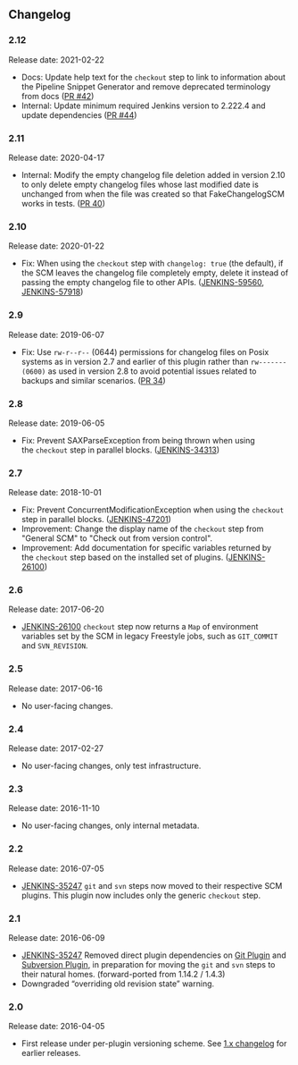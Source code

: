 ## Changelog

### 2.12

Release date: 2021-02-22

-   Docs: Update help text for the `checkout` step to link to information about the Pipeline Snippet Generator and remove deprecated terminology from docs ([PR #42](https://github.com/jenkinsci/workflow-scm-step-plugin/pull/42))
-   Internal: Update minimum required Jenkins version to 2.222.4 and update dependencies ([PR #44](https://github.com/jenkinsci/workflow-scm-step-plugin/pull/44))

### 2.11

Release date: 2020-04-17

-   Internal: Modify the empty changelog file deletion added in version 2.10 to
    only delete empty changelog files whose last modified date is unchanged from
    when the file was created so that FakeChangelogSCM works in tests. ([PR 40](https://github.com/jenkinsci/workflow-scm-step-plugin/pull/40))

### 2.10

Release date: 2020-01-22

-   Fix: When using the `checkout` step with `changelog: true` (the default), if 
    the SCM leaves the changelog file completely empty, delete it instead of
    passing the empty changelog file to other APIs. ([JENKINS-59560](https://issues.jenkins-ci.org/browse/JENKINS-59560), [JENKINS-57918](https://issues.jenkins-ci.org/browse/JENKINS-57918))

### 2.9

Release date: 2019-06-07

-   Fix: Use `rw-r--r--` (0644) permissions for changelog files on Posix
    systems as in version 2.7 and earlier of this plugin rather
    than `rw------- (0600)` as used in version 2.8 to avoid potential
    issues related to backups and similar scenarios. ([PR
    34](https://github.com/jenkinsci/workflow-scm-step-plugin/pull/34))

### 2.8

Release date: 2019-06-05

-   Fix: Prevent SAXParseException from being thrown when using
    the `checkout` step in parallel blocks.
    ([JENKINS-34313](https://issues.jenkins-ci.org/browse/JENKINS-34313))

### 2.7

Release date: 2018-10-01

-   Fix: Prevent ConcurrentModificationException when using
    the `checkout` step in parallel blocks.
    ([JENKINS-47201](https://issues.jenkins-ci.org/browse/JENKINS-47201))
-   Improvement: Change the display name of the `checkout` step from
    "General SCM" to "Check out from version control".
-   Improvement: Add documentation for specific variables returned by
    the `checkout` step based on the installed set of plugins.
    ([JENKINS-26100](https://issues.jenkins-ci.org/browse/JENKINS-26100))

### 2.6

Release date: 2017-06-20

-   [JENKINS-26100](https://issues.jenkins-ci.org/browse/JENKINS-26100) `checkout`
    step now returns a `Map` of environment variables set by the SCM in
    legacy Freestyle jobs, such as `GIT_COMMIT` and `SVN_REVISION`.

### 2.5

Release date: 2017-06-16

-   No user-facing changes.

### 2.4

Release date: 2017-02-27

-   No user-facing changes, only test infrastructure.

### 2.3

Release date: 2016-11-10

-   No user-facing changes, only internal metadata.

### 2.2

Release date: 2016-07-05

-   [JENKINS-35247](https://issues.jenkins-ci.org/browse/JENKINS-35247)
    `git` and `svn` steps now moved to their respective SCM plugins.
    This plugin now includes only the generic `checkout` step.

### 2.1

Release date: 2016-06-09

-   [JENKINS-35247](https://issues.jenkins-ci.org/browse/JENKINS-35247)
    Removed direct plugin dependencies on [Git
    Plugin](https://plugins.jenkins.io/git) and
    [Subversion
    Plugin](https://plugins.jenkins.io/subversion),
    in preparation for moving the `git` and `svn` steps to their natural
    homes. (forward-ported from 1.14.2 / 1.4.3)
-   Downgraded “overriding old revision state” warning.

### 2.0

Release date: 2016-04-05

-   First release under per-plugin versioning scheme. See [1.x
    changelog](https://github.com/jenkinsci/workflow-plugin/blob/82e7defa37c05c5f004f1ba01c93df61ea7868a5/CHANGES.md)
    for earlier releases.

